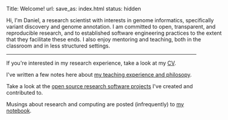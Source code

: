 Title: Welcome!
url:
save_as: index.html
status: hidden

<div style="width: 42em; margin-bottom: 10px;">
Hi, I'm Daniel, a research scientist with interests in genome informatics, specifically variant discovery and genome annotation.
I am committed to open, transparent, and reproducible research, and to established software engineering practices to the extent that they facilitate these ends.
I also enjoy mentoring and teaching, both in the classroom and in less structured settings.
</div>

-----

If you're interested in my research experience, take a look at my [CV](cv.html).

I've written a few notes here about [my teaching experience and philosopy](teaching.html).

Take a look at the [open source research software projects](software.html) I've created and contributed to.

Musings about research and computing are posted (infrequently) to [my notebook](notebook.html).

